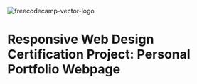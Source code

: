 ![freecodecamp-vector-logo](https://user-images.githubusercontent.com/55994508/169564960-d564f262-78e2-4e09-bc27-9b9801bd6b84.png)

# Responsive Web Design Certification Project: Personal Portfolio Webpage
